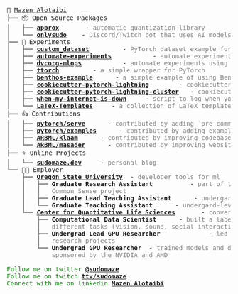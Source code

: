 <pre style="font-family:Menlo,'DejaVu Sans Mono',consolas,'Courier New',monospace">🙂 <a href="https://sudomaze.dev">Mazen Alotaibi</a>                                                                                   
<span style="color: #808080; text-decoration-color: #808080">┣━━ </span>📦 Open Source Packages                                                                         
<span style="color: #808080; text-decoration-color: #808080">┃   ┣━━ </span><span style="font-weight: bold"><a href="https://github.com/approx-ml/approx">approx</a></span>       - <span style="color: #808080; text-decoration-color: #808080">automatic quantization library</span>                                               
<span style="color: #808080; text-decoration-color: #808080">┃   ┗━━ </span><span style="font-weight: bold"><a href="https://github.com/sudomaze/onlysudo">onlysudo</a></span>    - <span style="color: #808080; text-decoration-color: #808080">Discord/Twitch bot that uses AI models to do some cool stuff</span>                  
<span style="color: #808080; text-decoration-color: #808080">┣━━ </span>🔬 Experiments                                                                                  
<span style="color: #808080; text-decoration-color: #808080">┃   ┣━━ </span><span style="font-weight: bold"><a href="https://github.com/sudomaze/custom_dataset">custom_dataset</a></span>         - <span style="color: #808080; text-decoration-color: #808080">PyTorch dataset example for custom dataset</span>                         
<span style="color: #808080; text-decoration-color: #808080">┃   ┣━━ </span><span style="font-weight: bold"><a href="https://github.com/sudomaze/automate-experiments">automate-experiments</a></span>           - <span style="color: #808080; text-decoration-color: #808080">automate experiments using GitHub Actions</span>                  
<span style="color: #808080; text-decoration-color: #808080">┃   ┣━━ </span><span style="font-weight: bold"><a href="https://github.com/sudomaze/dvcorg-mlops">dvcorg-mlops</a></span>           - <span style="color: #808080; text-decoration-color: #808080">automate experiments using DVC</span>                                     
<span style="color: #808080; text-decoration-color: #808080">┃   ┣━━ </span><span style="font-weight: bold"><a href="https://github.com/sudomaze/ttorch">ttorch</a></span>         - <span style="color: #808080; text-decoration-color: #808080">a simple wrapper for PyTorch</span>                                               
<span style="color: #808080; text-decoration-color: #808080">┃   ┣━━ </span><span style="font-weight: bold"><a href="https://github.com/sudomaze/benthos-example">benthos-example</a></span>      - <span style="color: #808080; text-decoration-color: #808080">a simple example of using Benthos</span>                                    
<span style="color: #808080; text-decoration-color: #808080">┃   ┣━━ </span><span style="font-weight: bold"><a href="https://github.com/sudomaze/cookiecutter-pytorch-lightning">cookiecutter-pytorch-lightning</a></span>        - <span style="color: #808080; text-decoration-color: #808080">cookiecutter PyTorch Lightning</span>                      
<span style="color: #808080; text-decoration-color: #808080">┃   ┣━━ </span><span style="font-weight: bold"><a href="https://github.com/sudomaze/cookiecutter-pytorch-lightning-cluster">cookiecutter-pytorch-lightning-cluster</a></span>   - <span style="color: #808080; text-decoration-color: #808080">cookiecutter PyTorch Lightning for cluster</span>       
<span style="color: #808080; text-decoration-color: #808080">┃   ┣━━ </span><span style="font-weight: bold"><a href="https://github.com/sudomaze/when-my-internet-is-down">when-my-internet-is-down</a></span>     - <span style="color: #808080; text-decoration-color: #808080">script to log when your interet is down</span>                      
<span style="color: #808080; text-decoration-color: #808080">┃   ┗━━ </span><span style="font-weight: bold"><a href="https://github.com/sudomaze/LaTeX-Templates">LaTeX-Templates</a></span>     - <span style="color: #808080; text-decoration-color: #808080">a collection of LaTeX templates</span>                                       
<span style="color: #808080; text-decoration-color: #808080">┣━━ </span>👍 Contributions                                                                                
<span style="color: #808080; text-decoration-color: #808080">┃   ┣━━ </span><span style="font-weight: bold"><a href="https://github.com/pytorch/serve/pulls?q=sudomaze">pytorch/serve</a></span>      - <span style="color: #808080; text-decoration-color: #808080">contributed by adding `pre-commit`</span>                                     
<span style="color: #808080; text-decoration-color: #808080">┃   ┣━━ </span><span style="font-weight: bold"><a href="https://github.com/pytorch/examples/pulls?q=sudomaze">pytorch/examples</a></span>      - <span style="color: #808080; text-decoration-color: #808080">contributed by adding examples</span>                                      
<span style="color: #808080; text-decoration-color: #808080">┃   ┣━━ </span><span style="font-weight: bold"><a href="https://github.com/ARBML/klaam/pulls?q=sudomaze">ARBML/klaam</a></span>      - <span style="color: #808080; text-decoration-color: #808080">contributed by improving codebase and adding features</span>                    
<span style="color: #808080; text-decoration-color: #808080">┃   ┗━━ </span><span style="font-weight: bold"><a href="https://github.com/ARBML/masader/pulls?q=sudomaze">ARBML/masader</a></span>      - <span style="color: #808080; text-decoration-color: #808080">contributed by improving website and adding features</span>                   
<span style="color: #808080; text-decoration-color: #808080">┣━━ </span>⭐ Online Projects                                                                              
<span style="color: #808080; text-decoration-color: #808080">┃   ┗━━ </span><span style="font-weight: bold"><a href="https://sudomaze.dev">sudomaze.dev</a></span>     - <span style="color: #808080; text-decoration-color: #808080">personal blog</span>                                                            
<span style="color: #808080; text-decoration-color: #808080">┗━━ </span>👨‍💻 Employer                                                                                   
<span style="color: #808080; text-decoration-color: #808080">    ┣━━ </span><span style="font-weight: bold"><a href="https://oregonstate.edu/">Oregon State University</a></span>  - <span style="color: #808080; text-decoration-color: #808080">developer tools for ml</span>                                           
<span style="color: #808080; text-decoration-color: #808080">    ┃   ┣━━ </span><span style="font-weight: bold">Graduate Research Assistant</span>          - <span style="color: #808080; text-decoration-color: #808080">part of the computer vision team on Machine </span>     
<span style="color: #808080; text-decoration-color: #808080">    ┃   ┃   </span><span style="color: #808080; text-decoration-color: #808080">Common Sense project</span>                                                                    
<span style="color: #808080; text-decoration-color: #808080">    ┃   ┣━━ </span><span style="font-weight: bold">Graduate Lead Teaching Assistant</span>      - <span style="color: #808080; text-decoration-color: #808080">undergard-level programming course</span>              
<span style="color: #808080; text-decoration-color: #808080">    ┃   ┗━━ </span><span style="font-weight: bold">Graduate Teaching Assistant</span>      - <span style="color: #808080; text-decoration-color: #808080">undergard-level CS-core courses</span>                      
<span style="color: #808080; text-decoration-color: #808080">    ┗━━ </span><span style="font-weight: bold"><a href="https://cqls.oregonstate.edu/">Center for Quantitative Life Sciences</a></span>       - <span style="color: #808080; text-decoration-color: #808080">conversational software</span>                       
<span style="color: #808080; text-decoration-color: #808080">        ┣━━ </span><span style="font-weight: bold">Computational Data Scientist</span>      - <span style="color: #808080; text-decoration-color: #808080">built a labeling tool, trained models end-to-end for</span>
<span style="color: #808080; text-decoration-color: #808080">        ┃   </span><span style="color: #808080; text-decoration-color: #808080">different tasks (vision, sound, social interaction), and deployed them</span>                  
<span style="color: #808080; text-decoration-color: #808080">        ┣━━ </span><span style="font-weight: bold">Undergrad Lead GPU Researcher</span>             - <span style="color: #808080; text-decoration-color: #808080">led a team of 5 undergrad on different GPU </span> 
<span style="color: #808080; text-decoration-color: #808080">        ┃   </span><span style="color: #808080; text-decoration-color: #808080">research projects</span>                                                                       
<span style="color: #808080; text-decoration-color: #808080">        ┗━━ </span><span style="font-weight: bold">Undergrad GPU Researcher</span>  - <span style="color: #808080; text-decoration-color: #808080">trained models and developed an web demo for IBM that was </span>  
<span style="color: #808080; text-decoration-color: #808080">            </span><span style="color: #808080; text-decoration-color: #808080">sponsored by the NVIDIA and AMD</span>                                                         

<span style="color: #008000; text-decoration-color: #008000">Follow me on twitter </span><span style="color: #008000; text-decoration-color: #008000; font-weight: bold"><a href="https://twitter.com/sudomaze">@sudomaze</a></span>
<span style="color: #008000; text-decoration-color: #008000">Follow me on twitch </span><span style="color: #008000; text-decoration-color: #008000; font-weight: bold"><a href="https://twitch.tv/sudomaze">ttv/sudomaze</a></span>
<span style="color: #008000; text-decoration-color: #008000">Connect with me on linkedin </span><span style="color: #008000; text-decoration-color: #008000; font-weight: bold"><a href="https://linkedin.com/in/sudomaze">Mazen Alotaibi</a></span>
</pre>
